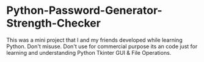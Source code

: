 # Python-Password-Generator-Strength-Checker
This was a mini project that I and my friends developed while learning Python. Don't misuse. Don't use for commercial purpose its an code just for learning and understanding Python Tkinter GUI &amp; File Operations.
